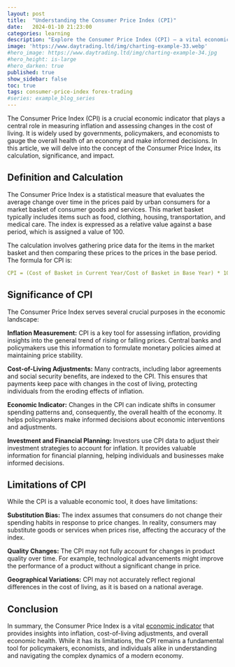 ```yaml
---
layout: post
title:  "Understanding the Consumer Price Index (CPI)"
date:   2024-01-10 21:23:00
categories: learning
description: "Explore the Consumer Price Index (CPI) – a vital economic gauge measuring inflation's impact on living costs and guiding financial decisions."
image: 'https://www.daytrading.ltd/img/charting-example-33.webp'
#hero_image: https://www.daytrading.ltd/img/charting-example-34.jpg
#hero_height: is-large
#hero_darken: true
published: true
show_sidebar: false
toc: true
tags: consumer-price-index forex-trading
#series: example_blog_series
---
```


<p>The Consumer Price Index (CPI) is a crucial economic indicator that plays a central role in measuring inflation and assessing changes in the cost of living. It is widely used by governments, policymakers, and economists to gauge the overall health of an economy and make informed decisions. In this article, we will delve into the concept of the Consumer Price Index, its calculation, significance, and impact.</p>

## Definition and Calculation
<p>The Consumer Price Index is a statistical measure that evaluates the average change over time in the prices paid by urban consumers for a market basket of consumer goods and services. This market basket typically includes items such as food, clothing, housing, transportation, and medical care. The index is expressed as a relative value against a base period, which is assigned a value of 100.</p>

<p>The calculation involves gathering price data for the items in the market basket and then comparing these prices to the prices in the base period. The formula for CPI is:</p>

```yaml
CPI = (Cost of Basket in Current Year/Cost of Basket in Base Year) * 100
```

## Significance of CPI
<p>The Consumer Price Index serves several crucial purposes in the economic landscape:</p>

<p><strong>Inflation Measurement:</strong> CPI is a key tool for assessing inflation, providing insights into the general trend of rising or falling prices. Central banks and policymakers use this information to formulate monetary policies aimed at maintaining price stability.</p>

<p><strong>Cost-of-Living Adjustments:</strong> Many contracts, including labor agreements and social security benefits, are indexed to the CPI. This ensures that payments keep pace with changes in the cost of living, protecting individuals from the eroding effects of inflation.</p>

<p><strong>Economic Indicator:</strong> Changes in the CPI can indicate shifts in consumer spending patterns and, consequently, the overall health of the economy. It helps policymakers make informed decisions about economic interventions and adjustments.</p>

<p><strong>Investment and Financial Planning:</strong> Investors use CPI data to adjust their investment strategies to account for inflation. It provides valuable information for financial planning, helping individuals and businesses make informed decisions.</p>

## Limitations of CPI
<p>While the CPI is a valuable economic tool, it does have limitations:</p>

<p><strong>Substitution Bias:</strong> The index assumes that consumers do not change their spending habits in response to price changes. In reality, consumers may substitute goods or services when prices rise, affecting the accuracy of the index.</p>

<p><strong>Quality Changes:</strong> The CPI may not fully account for changes in product quality over time. For example, technological advancements might improve the performance of a product without a significant change in price.</p>

<p><strong>Geographical Variations:</strong> CPI may not accurately reflect regional differences in the cost of living, as it is based on a national average.</p>

## Conclusion
<p>In summary, the Consumer Price Index is a vital <a href="https://www.daytrading.ltd/learning/economic-indicators-in-forex-trading">economic indicator</a> that provides insights into inflation, cost-of-living adjustments, and overall economic health. While it has its limitations, the CPI remains a fundamental tool for policymakers, economists, and individuals alike in understanding and navigating the complex dynamics of a modern economy.</p>

<script type="application/ld+json">
{
  "@context": "https://schema.org",
  "@type": "FAQPage",
  "mainEntity": [
    {
      "@type": "Question",
      "name": "What is the Consumer Price Index (CPI)?",
      "acceptedAnswer": {
        "@type": "Answer",
        "text": "The CPI measures the average change over time in prices for a basket of consumer goods and services, crucial for assessing inflation."
      }
    },
    {
      "@type": "Question",
      "name": "How is CPI calculated?",
      "acceptedAnswer": {
        "@type": "Answer",
        "text": "CPI is calculated by comparing the cost of a basket of goods and services in the current year to the cost in a base year, expressed as an index."
      }
    },
    {
      "@type": "Question",
      "name": "Why is CPI significant?",
      "acceptedAnswer": {
        "@type": "Answer",
        "text": "CPI is vital for measuring inflation, adjusting costs of living, and serves as an economic indicator influencing monetary policies and financial planning."
      }
    },
    {
      "@type": "Question",
      "name": "What are the limitations of CPI?",
      "acceptedAnswer": {
        "@type": "Answer",
        "text": "CPI has limitations such as substitution bias, challenges in accounting for quality changes, and may not accurately reflect regional cost variations."
      }
    }
  ]
}
</script>